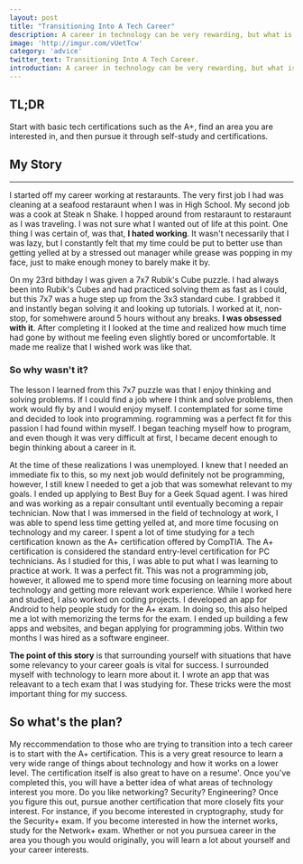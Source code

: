 ```yaml
---
layout: post
title: "Transitioning Into A Tech Career"
description: A career in technology can be very rewarding, but what is the best path?
image: 'http://imgur.com/vUetTcw'
category: 'advice'
twitter_text: Transitioning Into A Tech Career.
introduction: A career in technology can be very rewarding, but what is the best path?
---
```


## TL;DR
Start with basic tech certifications such as the A+, find an area you are interested in, and then pursue it through self-study and certifications.

## My Story
---
I started off my career working at restaraunts. The very first job I had was cleaning at a seafood restaraunt when I was in High School. My second job was a cook at Steak n Shake. I hopped around from restaraunt to restaraunt as I was traveling. I was not sure what I wanted out of life at this point. One thing I was certain of, was that, **I hated working**. It wasn't necessarily that I was lazy, but I constantly felt that my time could be put to better use than getting yelled at by a stressed out manager while grease was popping in my face, just to make enough money to barely make it by.

On my 23rd bithday I was given a 7x7 Rubik's Cube puzzle. I had always been into Rubik's Cubes and had practiced solving them as fast as I could, but this 7x7 was a huge step up from the 3x3 standard cube. I grabbed it and instantly began solving it and looking up tutorials. I worked at it, non-stop, for somehwere around 5 hours without any breaks. **I was obsessed with it**. After completing it I looked at the time and realized how much time had gone by without me feeling even slightly bored or uncomfortable. It made me realize that I wished work was like that. 

### **So why wasn't it?**

The lesson I learned from this 7x7 puzzle was that I enjoy thinking and solving problems. If I could find a job where I think and solve problems, then work would fly by and I would enjoy myself. I contemplated for some time and decided to look into programming. rogramming was a perfect fit for this passion I had found within myself. I began teaching myself how to program, and even though it was very difficult at first, I became decent enough to begin thinking about a career in it. 

At the time of these realizations I was unemployed. I knew that I needed an immediate fix to this, so my next job would definitely not be programming, however, I still knew I needed to get a job that was somewhat relevant to my goals. I ended up applying to Best Buy for a Geek Squad agent. I was hired and was working as a repair consultant until eventually becoming a repair technician. Now that I was immersed in the field of technology at work, I was able to spend less time getting yelled at, and more time focusing on technology and my career. I spent a lot of time studying for a tech certification known as the A+ certification offered by CompTIA. The A+ certification is considered the standard entry-level certification for PC technicians. As I studied for this, I was able to put what I was learning to practice at work. It was a perfect fit. This was not a programming job, however, it allowed me to spend more time focusing on learning more about technology and getting more relevant work experience. While I worked here and studied, I also worked on coding projects. I developed an app for Android to help people study for the A+ exam. In doing so, this also helped me a lot with memorizing the terms for the exam. I ended up building a few apps and websites, and began applying for programming jobs. Within two months I was hired as a software engineer. 

**The point of this story** is that surrounding yourself with situations that have some relevancy to your career goals is vital for success. I surrounded myself with technology to learn more about it. I wrote an app that was releavant to a tech exam that I was studying for. These tricks were the most important thing for my success.

## **So what's the plan?**

My reccommendation to those who are trying to transition into a tech career is to start with the A+ certification. This is a very great resource to learn a very wide range of things about technology and how it works on a lower level. The certification itself is also great to have on a resume'. Once you've completed this, you will have a better idea of what areas of technology interest you more. Do you like networking? Security? Engineering? Once you figure this out, pursue another certification that more closely fits your interest. For instance, if you become interested in cryptography, study for the Security+ exam. If you become interested in how the internet works, study for the Network+ exam. Whether or not you pursuea career in the area you though you would originally, you will learn a lot about yourself and your career interests.  